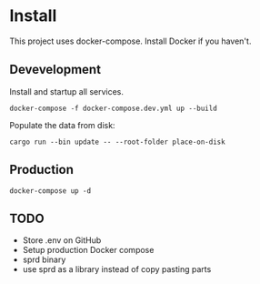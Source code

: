 # Install


This project uses docker-compose. Install Docker if you haven't.

## Devevelopment

Install and startup all services.

`docker-compose -f docker-compose.dev.yml up --build`

Populate the data from disk:

`cargo run --bin update -- --root-folder place-on-disk`

## Production

`docker-compose up -d`

## TODO
- Store .env on GitHub
- Setup production Docker compose
- sprd binary
- use sprd as a library instead of copy pasting parts


<!-- OLD:

## System (SQLite)

`sudo apt install sqlite3 libsqlite3-0 libsqlite3-dev`

## Project

`cargo build`

# Dev setup

`cargo install diesel_cli --no-default-features --features sqlite`

## Setup DB

```
sudo apt update
sudo apt install postgresql postgresql-contrib libpq-dev
```

```
sudo -u postgres createuser --interactive
sudo -u postgres createdb spm
``` -->